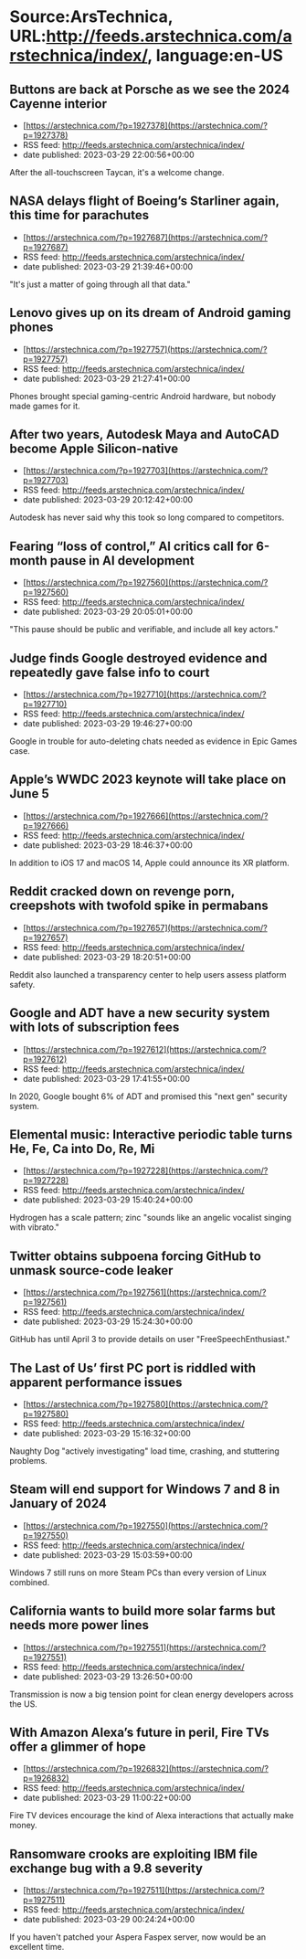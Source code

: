 # Source:ArsTechnica, URL:http://feeds.arstechnica.com/arstechnica/index/, language:en-US

## Buttons are back at Porsche as we see the 2024 Cayenne interior
 - [https://arstechnica.com/?p=1927378](https://arstechnica.com/?p=1927378)
 - RSS feed: http://feeds.arstechnica.com/arstechnica/index/
 - date published: 2023-03-29 22:00:56+00:00

After the all-touchscreen Taycan, it's a welcome change.

## NASA delays flight of Boeing’s Starliner again, this time for parachutes
 - [https://arstechnica.com/?p=1927687](https://arstechnica.com/?p=1927687)
 - RSS feed: http://feeds.arstechnica.com/arstechnica/index/
 - date published: 2023-03-29 21:39:46+00:00

"It's just a matter of going through all that data."

## Lenovo gives up on its dream of Android gaming phones
 - [https://arstechnica.com/?p=1927757](https://arstechnica.com/?p=1927757)
 - RSS feed: http://feeds.arstechnica.com/arstechnica/index/
 - date published: 2023-03-29 21:27:41+00:00

Phones brought special gaming-centric Android hardware, but nobody made games for it.

## After two years, Autodesk Maya and AutoCAD become Apple Silicon-native
 - [https://arstechnica.com/?p=1927703](https://arstechnica.com/?p=1927703)
 - RSS feed: http://feeds.arstechnica.com/arstechnica/index/
 - date published: 2023-03-29 20:12:42+00:00

Autodesk has never said why this took so long compared to competitors.

## Fearing “loss of control,” AI critics call for 6-month pause in AI development
 - [https://arstechnica.com/?p=1927560](https://arstechnica.com/?p=1927560)
 - RSS feed: http://feeds.arstechnica.com/arstechnica/index/
 - date published: 2023-03-29 20:05:01+00:00

"This pause should be public and verifiable, and include all key actors."

## Judge finds Google destroyed evidence and repeatedly gave false info to court
 - [https://arstechnica.com/?p=1927710](https://arstechnica.com/?p=1927710)
 - RSS feed: http://feeds.arstechnica.com/arstechnica/index/
 - date published: 2023-03-29 19:46:27+00:00

Google in trouble for auto-deleting chats needed as evidence in Epic Games case.

## Apple’s WWDC 2023 keynote will take place on June 5
 - [https://arstechnica.com/?p=1927666](https://arstechnica.com/?p=1927666)
 - RSS feed: http://feeds.arstechnica.com/arstechnica/index/
 - date published: 2023-03-29 18:46:37+00:00

In addition to iOS 17 and macOS 14, Apple could announce its XR platform.

## Reddit cracked down on revenge porn, creepshots with twofold spike in permabans
 - [https://arstechnica.com/?p=1927657](https://arstechnica.com/?p=1927657)
 - RSS feed: http://feeds.arstechnica.com/arstechnica/index/
 - date published: 2023-03-29 18:20:51+00:00

Reddit also launched a transparency center to help users assess platform safety.

## Google and ADT have a new security system with lots of subscription fees
 - [https://arstechnica.com/?p=1927612](https://arstechnica.com/?p=1927612)
 - RSS feed: http://feeds.arstechnica.com/arstechnica/index/
 - date published: 2023-03-29 17:41:55+00:00

In 2020, Google bought 6% of ADT and promised this "next gen" security system.

## Elemental music: Interactive periodic table turns He, Fe, Ca into Do, Re, Mi
 - [https://arstechnica.com/?p=1927228](https://arstechnica.com/?p=1927228)
 - RSS feed: http://feeds.arstechnica.com/arstechnica/index/
 - date published: 2023-03-29 15:40:24+00:00

Hydrogen has a scale pattern; zinc "sounds like an angelic vocalist singing with vibrato."

## Twitter obtains subpoena forcing GitHub to unmask source-code leaker
 - [https://arstechnica.com/?p=1927561](https://arstechnica.com/?p=1927561)
 - RSS feed: http://feeds.arstechnica.com/arstechnica/index/
 - date published: 2023-03-29 15:24:30+00:00

GitHub has until April 3 to provide details on user "FreeSpeechEnthusiast."

## The Last of Us’ first PC port is riddled with apparent performance issues
 - [https://arstechnica.com/?p=1927580](https://arstechnica.com/?p=1927580)
 - RSS feed: http://feeds.arstechnica.com/arstechnica/index/
 - date published: 2023-03-29 15:16:32+00:00

Naughty Dog "actively investigating" load time, crashing, and stuttering problems.

## Steam will end support for Windows 7 and 8 in January of 2024
 - [https://arstechnica.com/?p=1927550](https://arstechnica.com/?p=1927550)
 - RSS feed: http://feeds.arstechnica.com/arstechnica/index/
 - date published: 2023-03-29 15:03:59+00:00

Windows 7 still runs on more Steam PCs than every version of Linux combined.

## California wants to build more solar farms but needs more power lines
 - [https://arstechnica.com/?p=1927551](https://arstechnica.com/?p=1927551)
 - RSS feed: http://feeds.arstechnica.com/arstechnica/index/
 - date published: 2023-03-29 13:26:50+00:00

Transmission is now a big tension point for clean energy developers across the US.

## With Amazon Alexa’s future in peril, Fire TVs offer a glimmer of hope
 - [https://arstechnica.com/?p=1926832](https://arstechnica.com/?p=1926832)
 - RSS feed: http://feeds.arstechnica.com/arstechnica/index/
 - date published: 2023-03-29 11:00:22+00:00

Fire TV devices encourage the kind of Alexa interactions that actually make money.

## Ransomware crooks are exploiting IBM file exchange bug with a 9.8 severity
 - [https://arstechnica.com/?p=1927511](https://arstechnica.com/?p=1927511)
 - RSS feed: http://feeds.arstechnica.com/arstechnica/index/
 - date published: 2023-03-29 00:24:24+00:00

If you haven't patched your Aspera Faspex server, now would be an excellent time.

